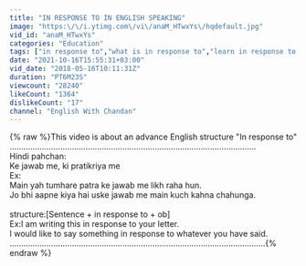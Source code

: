 ```yaml
---
title: "IN RESPONSE TO IN ENGLISH SPEAKING"
image: "https:\/\/i.ytimg.com\/vi\/anaM_HTwxYs\/hqdefault.jpg"
vid_id: "anaM_HTwxYs"
categories: "Education"
tags: ["in response to","what is in response to","learn in response to in english"]
date: "2021-10-16T15:55:31+03:00"
vid_date: "2018-05-16T10:11:31Z"
duration: "PT6M23S"
viewcount: "28240"
likeCount: "1364"
dislikeCount: "17"
channel: "English With Chandan"
---
```

{% raw %}This video is about an advance English structure &quot;In response to&quot;<br />...........................................................................................................<br />Hindi pahchan:<br />            Ke jawab me, ki pratikriya me<br />Ex:<br />         Main yah tumhare patra ke jawab me likh raha hun.<br />         Jo bhi aapne kiya hai uske jawab me main kuch kahna chahunga.<br /><br />structure:[Sentence + in response to + ob]<br />           Ex:I am writing this in response to your letter.<br />                I would like to say something in response to whatever you have said.<br />...............................................................................................................{% endraw %}
